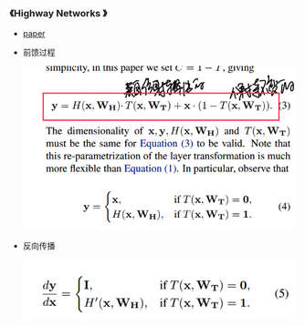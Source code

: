 ### 《Highway Networks 》

- [paper](paper/30.004-15-Highway-Networks.pdf)

- 前馈过程

  ![1540778260366](readme/30.004-前馈.png)

- 反向传播

  ![1540778456252](readme/30.004-反馈.png)

